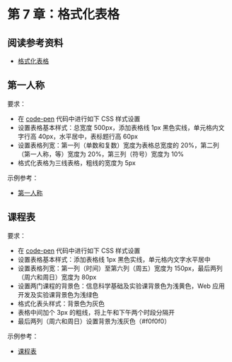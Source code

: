 # 第 7 章：格式化表格

## 阅读参考资料

- [格式化表格](https://developer.mozilla.org/zh-CN/docs/Learn/CSS/Building_blocks/Styling_tables)

## 第一人称

要求：
- 在 [code-pen](https://codepen.io/wangding/pen/NWpbNdx?editors=1100) 代码中进行如下 CSS 样式设置
- 设置表格基本样式：总宽度 500px，添加表格线 1px 黑色实线，单元格内文字行高 40px，水平居中，表标题行高 60px
- 设置表格列宽：第一列（单数和复数）宽度为表格总宽度的 20%，第二列（第一人称，等）宽度为 20%，第三列（符号）宽度为 10%
- 格式化表格为三线表格，粗线的宽度为 5px

示例参考：
- [第一人称](https://wangding.github.io/css-demo/05-table/01-personal-pronouns.html)

## 课程表

要求：
- 在 [code-pen](https://codepen.io/wangding/pen/GRWNZPJ?editors=1100) 代码中进行如下 CSS 样式设置
- 设置表格基本样式：添加表格线 1px 黑色实线，单元格内文字水平居中
- 设置表格列宽：第一列（时间）至第六列（周五）宽度为 150px，最后两列（周六和周日）宽度为 80px
- 设置两门课程的背景色：信息科学基础及实验课背景色为浅黄色，Web 应用开发及实验课背景色为浅绿色
- 格式化表头样式：背景色为灰色
- 表格中间加个 3px 的粗线，将上午和下午两个时段分隔开
- 最后两列（周六和周日）设置背景为浅灰色（#f0f0f0）

示例参考：
- [课程表](https://wangding.github.io/css-demo/05-table/02-time-table.html)
